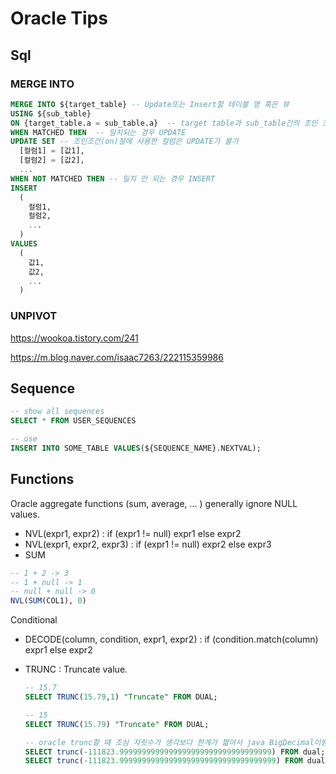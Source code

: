 # Oracle Tips

## Sql

### MERGE INTO

```sql
MERGE INTO ${target_table} -- Update또는 Insert할 테이블 명 혹은 뷰
USING ${sub_table}
ON {target_table.a = sub_table.a}  -- target table과 sub_table간의 조인 조건. 일치여부 (UPDATE/INSERT) 조건은 바로 ON절에 의해 결정
WHEN MATCHED THEN  -- 일치되는 경우 UPDATE
UPDATE SET -- 조인조건(on)절에 사용한 컬럼은 UPDATE가 불가
  [컬럼1] = [값1],
  [컬럼2] = [값2],
  ...​
WHEN NOT MATCHED THEN -- 일치 안 되는 경우 INSERT
INSERT
  (
    컬럼1,
    컬럼2,
    ...
  )
VALUES
  (
    값1,
    값2,
    ...
  )
```

### UNPIVOT

https://wookoa.tistory.com/241

https://m.blog.naver.com/isaac7263/222115359986

## Sequence

```sql
-- show all sequences
SELECT * FROM USER_SEQUENCES  

-- use
INSERT INTO SOME_TABLE VALUES(${SEQUENCE_NAME}.NEXTVAL);
```

## Functions

Oracle aggregate functions (sum, average, ... ) generally ignore NULL values. 

- NVL(expr1, expr2) : if (expr1 != null) expr1 else expr2
- NVL(expr1, expr2, expr3) : if (expr1 != null) expr2 else expr3
- SUM

```sql
-- 1 + 2 -> 3
-- 1 + null -> 1
-- null + null -> 0
NVL(SUM(COL1), 0)
```

Conditional

- DECODE(column, condition, expr1, expr2) : if (condition.match(column) expr1 else expr2

- TRUNC : Truncate value.
  ```sql
  -- 15.7
  SELECT TRUNC(15.79,1) "Truncate" FROM DUAL;

  -- 15
  SELECT TRUNC(15.79) "Truncate" FROM DUAL;

  -- oracle trunc할 때 조심 자릿수가 생각보다 한계가 짧아서 java BigDecimal이랑 비교하면 1씩 안맞을 수 있음
  SELECT trunc(-111823.9999999999999999999999999999999999) FROM dual; -- -111823
  SELECT trunc(-111823.99999999999999999999999999999999999) FROM dual; -- -111824
  ```
